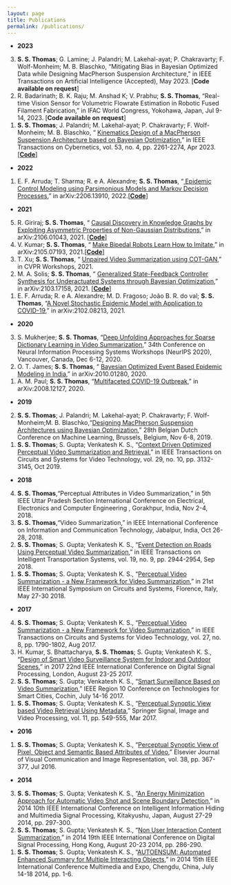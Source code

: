 ```yaml
---
layout: page
title: Publications
permalink: /publications/
---
```

* **2023**
<ol reversed>
  <li><b>S. S. Thomas</b>; G. Lamine; J. Palandri; M. Lakehal-ayat; P. Chakravarty; F. Wolf-Monheim; M. B. Blaschko, “Mitigating Bias in Bayesian Optimized Data while Designing MacPherson Suspension Architecture</a>,” in IEEE Transactions on Artificial Intelligence (Accepted), May 2023. [<b>Code available on request</b>]</li>
  <li>R. Badarinath; B. K. Raju; M. Anshad K; V. Prabhu; <b>S. S. Thomas</b>, “Real-time Vision Sensor for Volumetric Flowrate Estimation in Robotic Fused Filament Fabrication,” in  IFAC World Congress, Yokohawa, Japan, Jul 9-14, 2023. [<b>Code available on request</b>]</li>
  <li><b>S. S. Thomas</b>; J. Palandri; M. Lakehal-ayat; P. Chakravarty; F. Wolf-Monheim; M. B. Blaschko, “ <a href="https://ieeexplore.ieee.org/document/9560711">Kinematics Design of a MacPherson Suspension Architecture based on Bayesian Optimization</a>,” in IEEE Transactions on Cybernetics, vol. 53, no. 4, pp. 2261-2274, Apr 2023. <a href="[https://github.com/8-vishal/Imitation-Learning-in-bipedal-robots](https://github.com/basilkraju/Real-time-Vision-Sensor-for-Volumetric-Flowrate-Estimation-in-Robotic-Fused-Filament-Fabrication)">[<b>Code</b>]</a></li>
</ol>

* **2022**
<ol reversed>
  <li>E. F. Arruda; T. Sharma; R. e A. Alexandre; <b>S. S. Thomas</b>, “<a href="https://arxiv.org/abs/2206.13910"> Epidemic Control Modeling using Parsimonious Models and Markov Decision Processes</a>,” in  	arXiv:2206.13910, 2022.<a href="https://github.com/Tarun-Sharma9168/Optimal_Control_And_Decision_Making">[<b>Code</b>]</a> </li>
</ol>

* **2021**
<ol reversed>
  <li>R. Giriraj; <b>S. S. Thomas</b>, “ <a href="https://arxiv.org/abs/2106.01043">Causal Discovery in Knowledge Graphs by Exploiting Asymmetric Properties of Non-Gaussian Distributions</a>,” in arXiv:2106.01043, 2021. <a href="https://www.github.com/rohangiriraj/CausalKG">[<b>Code</b>]</a></li>
  <li>V. Kumar; <b>S. S. Thomas</b>, “ <a href="https://arxiv.org/abs/2105.07193">Make Bipedal Robots Learn How to Imitate</a>,” in arXiv:2105.07193, 2021.<a href="https://github.com/8-vishal/Imitation-Learning-in-bipedal-robots">[<b>Code</b>]</a></li>
  <li>T. Xu; <b>S. S. Thomas</b>, “ <a href="https://sites.google.com/view/wicvcvpr2021/program/accepted-work">Unpaired Video Summarization using COT-GAN</a>,” in CVPR Workshops, 2021. </li>
  <li>M. A. Solis; <b>S. S. Thomas</b>, “ <a href="https://arxiv.org/abs/2103.17158">Generalized State-Feedback Controller Synthesis for Underactuated Systems through Bayesian Optimization</a>,” in arXiv:2103.17158, 2021. <a href="https://github.com/miguel-a-solis/Solis-Thomas2021">[<b>Code</b>]</a></li>
  <li>E. F. Arruda; R. e A. Alexandre; M. D. Fragoso; João B. R. do val; <b>S. S. Thomas</b>, “<a href="https://arxiv.org/abs/2102.08213">A Novel Stochastic Epidemic Model with Application to COVID-19</a>,” in arXiv:2102.08213, 2021. </li>
</ol>

* **2020**
<ol reversed>
  <li>S. Mukherjee; <b>S. S. Thomas</b>, “<a href="https://wimlworkshop.org/neurips2020/program/">Deep Unfolding Approaches for Sparse Dictionary Learning in Video Summarization</a>,” 34th Conference on Neural Information Processing Systems Workshops (NeurIPS 2020), Vancouver, Canada, Dec 6-12, 2020. </li>
  <li>O. T. James; <b>S. S. Thomas</b>, “ <a href="https://arxiv.org/abs/2010.01280">Bayesian Optimized Event Based Epidemic Modeling in India</a>,” in arXiv:2010.01280, 2020.</li>
  <li>A. M. Paul; <b>S. S. Thomas</b>, “<a href="https://arxiv.org/abs/2008.12127">Multifaceted COVID-19 Outbreak</a>,” in arXiv:2008.12127, 2020.</li>
  </ol>

  * **2019**
<ol reversed> 
  <li><b>S. S. Thomas</b>; J. Palandri; M. Lakehal-ayat; P. Chakravarty; F. Wolf-Monheim;M. B. Blaschko,“<a href="https://openreview.net/forum?id=tZ2Oqtl9-a5">Designing MacPherson Suspension Architectures using Bayesian Optimization</a>,” 28th Belgian Dutch Conference on Machine Learning, Brussels, Belgium, Nov 6-8, 2019.</li>
  <li><b>S. S. Thomas</b>; S. Gupta; Venkatesh K. S., “<a href="https://ieeexplore.ieee.org/document/8478284">Context Driven Optimized Perceptual Video Summarization and Retrieval</a>,” in IEEE Transactions on Circuits and Systems for Video Technology, vol. 29, no. 10, pp. 3132-3145, Oct 2019.</li>
</ol>

  * **2018**
<ol reversed> 
  <li><b>S. S. Thomas</b>,“Perceptual Attributes in Video Summarization,” in 5th IEEE Uttar Pradesh Section International Conference on Electrical, Electronics and Computer Engineering , Gorakhpur, India, Nov 2-4, 2018.</li>
  <li><b>S. S. Thomas</b>,“Video Summarization,” in IEEE International Conference on Information and Communication Technology, Jabalpur, India, Oct 26-28, 2018.</li>
  <li><b>S. S. Thomas</b>; S. Gupta; Venkatesh K. S., “<a href="https://ieeexplore.ieee.org/abstract/document/8168381">Event Detection on Roads Using Perceptual Video Summarization</a>,” in IEEE Transactions on Intelligent Transportation Systems, vol. 19, no. 9, pp. 2944-2954, Sep 2018.</li>
  <li><b>S. S. Thomas</b>; S. Gupta; Venkatesh K. S., “<a href="https://ieeexplore.ieee.org/document/7457239">Perceptual Video Summarization - a New Framework for Video Summarization</a>,” in 21st IEEE International Symposium on Circuits and Systems, Florence, Italy, May 27-30 2018.</li>
</ol>  
  
  * **2017**
<ol reversed> 
  <li><b>S. S. Thomas</b>; S. Gupta; Venkatesh K. S., “<a href="https://ieeexplore.ieee.org/document/7457239">Perceptual Video Summarization - a New Framework for Video Summarization</a>,” in IEEE Transactions on Circuits and Systems for Video Technology, vol. 27, no. 8, pp. 1790-1802, Aug 2017.</li>
  <li>H. Kumar, S. Bhattacharya, <b>S. S. Thomas</b>; S. Gupta; Venkatesh K. S., “<a href="https://ieeexplore.ieee.org/document/8096120">Design of Smart Video Surveillance System for Indoor and Outdoor Scenes</a>,” in 2017 22nd IEEE International Conference on Digital Signal Processing, London, August 23-25 2017.</li>
  <li><b>S. S. Thomas</b>; S. Gupta; Venkatesh K. S., “<a href="https://ieeexplore.ieee.org/document/8070003">Smart Surveillance Based on Video Summarization</a>,” IEEE Region 10 Conference on Technologies for Smart Cities, Cochin, July 14-16 2017.</li>
  <li><b>S. S. Thomas</b>; S. Gupta; Venkatesh K. S., “<a href="https://link.springer.com/article/10.1007/s11760-016-0993-3">Perceptual Synoptic View based Video Retrieval Using Metadata</a>,” Springer Signal, Image and Video Processing, vol. 11, pp. 549-555, Mar 2017.</li>
</ol>  
  
  * **2016**
<ol reversed> 
  <li><b>S. S. Thomas</b>; S. Gupta; Venkatesh K. S., “<a href="https://www.sciencedirect.com/science/article/abs/pii/S1047320316300190">Perceptual Synoptic View of Pixel, Object and Semantic Based Attributes of Video</a>,” Elsevier Journal of Visual Communication and Image Representation, vol. 38, pp. 367-377, Jul 2016.</li>
 </ol>
 
  * **2014**
<ol reversed> 
  <li><b>S. S. Thomas</b>; S. Gupta; Venkatesh K. S., “<a href="https://ieeexplore.ieee.org/document/6998326?reload=true&arnumber=6998326">An Energy Minimization Approach for Automatic Video Shot and Scene Boundary Detection</a>,” in 2014 10th IEEE International Conference on Intelligent Information Hiding and Multimedia Signal Processing, Kitakyushu, Japan, August 27-29 2014, pp. 297-300.</li>
  <li><b>S. S. Thomas</b>; S. Gupta; Venkatesh K. S., “<a href="https://ieeexplore.ieee.org/document/6900672">Non User Interaction Content Summarization</a>,” in 2014 19th IEEE International Conference on Digital Signal Processing, Hong Kong, August 20-23 2014, pp. 286-290.</li>
  <li><b>S. S. Thomas</b>; S. Gupta; Venkatesh K. S., “<a href="https://ieeexplore.ieee.org/document/6890531">AUTOENSUM: Automated Enhanced Summary for Multiple Interacting Objects</a>,” in 2014 15th IEEE International Conference Multimedia and Expo, Chengdu, China, July 14-18 2014, pp. 1-6.</li>
</ol> 

